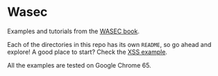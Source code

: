 # Wasec

Examples and tutorials from the [WASEC book](https://leanpub.com/wasec).

Each of the directories in this repo has its own `README`, so go ahead and explore!
A good place to start? Check the [XSS example](https://github.com/odino/wasec/tree/master/xss-example).

All the examples are tested on Google Chrome 65.
